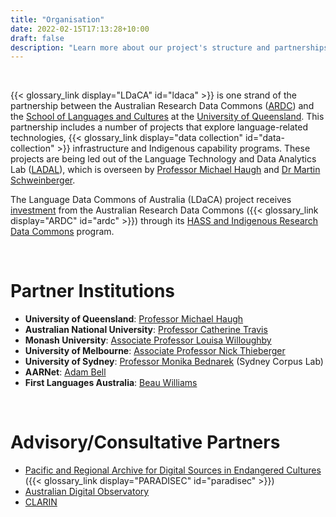 ```yaml
---
title: "Organisation"
date: 2022-02-15T17:13:28+10:00
draft: false
description: "Learn more about our project's structure and partnerships."
---
```


<br>

{{< glossary_link display="LDaCA" id="ldaca" >}} is one strand of the partnership between the Australian Research Data Commons ([ARDC](https://ardc.edu.au/)) and the [School of Languages and Cultures](https://languages-cultures.uq.edu.au/) at the [University of Queensland](https://www.uq.edu.au/). This partnership includes a number of projects that explore language-related technologies, {{< glossary_link display="data collection" id="data-collection" >}} infrastructure and Indigenous capability programs. These projects are being led out of the Language Technology and Data Analytics Lab ([LADAL](https://slcladal.github.io/index.html)), which is overseen by [Professor Michael Haugh](https://languages-cultures.uq.edu.au/profile/1498/michael-haugh) and [Dr Martin Schweinberger](https://languages-cultures.uq.edu.au/profile/4295/martin-schweinberger).

The Language Data Commons of Australia (LDaCA) project receives [investment](https://doi.org/10.47486/HIR001)
from the Australian Research Data Commons ({{< glossary_link display="ARDC" id="ardc" >}}) through its [HASS and Indigenous Research Data Commons](https://ardc.edu.au/hass-and-indigenous-research-data-commons/) program.

<br>

# Partner Institutions

- **University of Queensland**: [Professor Michael Haugh](https://languages-cultures.uq.edu.au/profile/1498/michael-haugh)
- **Australian National University**: [Professor Catherine Travis](https://researchers.anu.edu.au/researchers/travis-ce)
- **Monash University**: [Associate Professor Louisa Willoughby](https://research.monash.edu/en/persons/louisa-willoughby)
- **University of Melbourne**: [Associate Professor Nick Thieberger](https://findanexpert.unimelb.edu.au/profile/18278-nick-thieberger)
- **University of Sydney**: [Professor Monika Bednarek](https://www.sydney.edu.au/arts/about/our-people/academic-staff/monika-bednarek.html) (Sydney Corpus Lab)
- **AARNet**: [Adam Bell](https://www.linkedin.com/in/adamjohnbell/)
- **First Languages Australia**: [Beau Williams](https://www.firstlanguages.org.au/about)

<br>

# Advisory/Consultative Partners

- [Pacific and Regional Archive for Digital Sources in Endangered Cultures](https://www.paradisec.org.au) ({{< glossary_link display="PARADISEC" id="paradisec" >}})
- [Australian Digital Observatory](https://www.digitalobservatory.net.au/)
- [CLARIN](https://www.clarin.eu)

<br>
